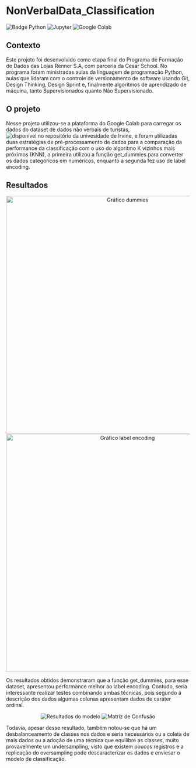 # NonVerbalData_Classification
![Badge Python](https://img.shields.io/badge/-Python-black?style=flat-square&logo=Python&logoColor=yellow)
![Jupyter](https://img.shields.io/badge/-Jupyter-black?style=flat-square&logo=Jupyter&logoColor=orange)
![Google Colab](https://img.shields.io/badge/-Google_Colab-black?style=flat-square&logo=Google+Colab&logoColor=orange)

## Contexto

Este projeto foi desenvolvido como etapa final do Programa de Formação de Dados das Lojas Renner S.A, com parceria da Cesar School. No programa foram ministradas aulas da linguagem de programação Python, aulas que lidaram com o controle de versionamento de software usando Git, Design Thinking, Design Sprint e, finalmente algoritmos de aprendizado de máquina, tanto Supervisionados quanto Não Supervisionado.

## O projeto

Nesse projeto utilizou-se a plataforma do Google Colab para carregar os dados do dataset de dados não verbais de turistas, ![disponível no repositório da univesidade de Irvine](https://archive.ics.uci.edu/ml/datasets/Non+verbal+tourists+data), e foram utilizadas duas estratégias de pré-processamento de dados para a comparação da performance da classificação com o uso do algoritmo K vizinhos mais próximos (KNN), a primeira utilizou a função get_dummies para converter os dados categóricos em numéricos, enquanto a segunda fez uso de label encoding.

## Resultados
<p align="center">
<img src="https://user-images.githubusercontent.com/51098239/172722027-3179ffc6-80d4-4785-9f76-9fe4b1c13ac4.png" alt="Gráfico dummies" width="650"/>
<img src="https://user-images.githubusercontent.com/51098239/172722042-a77e87ac-f54d-4a12-93ef-6963cf260ce9.png" alt="Gráfico label encoding" width="650"/>
</p>


Os resultados obtidos demonstraram que a função get_dummies, para esse dataset, apresentou performance melhor ao label encoding. Contudo, seria interessante realizar testes combinando ambas técnicas, pois segundo a descrição dos dados algumas colunas apresentam dados de caráter ordinal.

<p align="center">
<img src="https://user-images.githubusercontent.com/51098239/172722364-249fdf10-8612-403c-9b5c-8b1ba72f16b3.png" alt="Resultados do modelo"/>
<img src="https://user-images.githubusercontent.com/51098239/172722443-e8900c32-5a3a-4f9b-b16d-bac756a4af8c.png" alt="Matriz de Confusão"/>
</p>
  
Todavia, apesar desse resultado, também notou-se que há um desbalanceamento de classes nos dados e seria necessários ou a coleta de mais dados ou a adoção de uma técnica que equilibre as classes, muito provavelmente um undersampling, visto que existem poucos registros e a replicação do oversampling pode descaracterizar os dados e enviesar o modelo de classificação.


 
